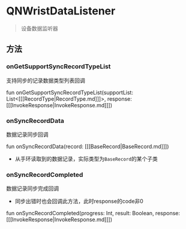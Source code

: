 <show-structure depth="2"/>

# QNWristDataListener

> 设备数据监听器

## 方法

### onGetSupportSyncRecordTypeList

支持同步的记录数据类型列表回调

<code-block lang="Kotlin">
    fun onGetSupportSyncRecordTypeList(supportList: List&lt;[[[RecordType|RecordType.md]]]&gt;, response: [[[InvokeResponse|InvokeResponse.md]]])
</code-block>

### onSyncRecordData

数据记录同步回调

<code-block lang="Kotlin">
    fun onSyncRecordData(record: [[[BaseRecord|BaseRecord.md]]])
</code-block>

- 从手环读取到的数据记录，实际类型为`BaseRecord`的某个子类

### onSyncRecordCompleted

数据记录同步完成回调

- 同步出错时也会回调此方法，此时response的code非0

<code-block lang="Kotlin">
    fun onSyncRecordCompleted(progress: Int, result: Boolean, response: [[[InvokeResponse|InvokeResponse.md]]])
</code-block>


